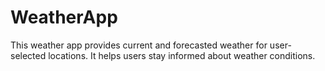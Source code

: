 # WeatherApp
This weather app provides current and forecasted weather for user-selected locations. It helps users stay informed about weather conditions.
